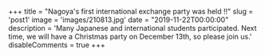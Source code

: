 +++
title = "Nagoya's first international exchange party was held !!"
slug = 'post1'
image = 'images/210813.jpg'
date = "2019-11-22T00:00:00"
description = 'Many Japanese and international students participated. Next time, we will have a Christmas party on December 13th, so please join us.'
disableComments = true
+++